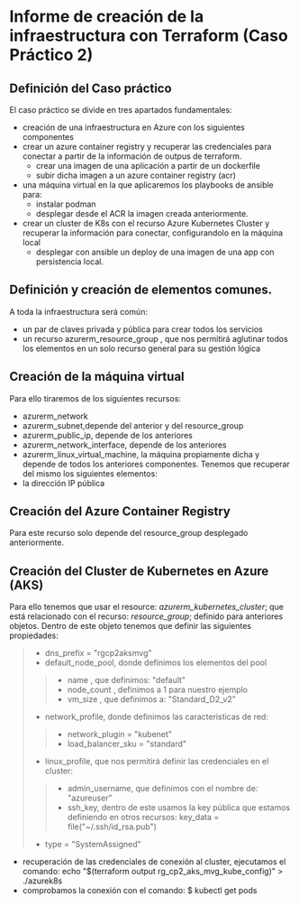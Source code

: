 # Informe de creación de la infraestructura con Terraform (Caso Práctico 2)
## Definición del Caso práctico
El caso práctico se divide en tres apartados fundamentales:
- creación de una infraestructura en Azure con los siguientes componentes
 - crear un azure container registry y recuperar las credenciales para conectar a partir de la información de outpus de terraform.
   - crear una imagen de una aplicación a partir de un dockerfile
   - subir dicha imagen a un azure container registry (acr)
 - una máquina virtual en la que aplicaremos los playbooks de ansible para:
   - instalar podman
   - desplegar desde el ACR la imagen creada anteriormente. 
 - crear un cluster de K8s con el recurso Azure Kubernetes Cluster y recuperar la información para conectar, configurandolo en la máquina local
   - desplegar con ansible un deploy de una imagen de una app con persistencia local.
## Definición y creación de elementos comunes.
A toda la infraestructura será común:
- un par de claves privada y pública para crear todos los servicios
- un recurso azurerm_resource_group , que nos permitirá aglutinar todos los elementos en un solo recurso general para su gestión lógica
## Creación de la máquina virtual
Para ello tiraremos de los siguientes recursos:
- azurerm_network
- azurerm_subnet,depende del anterior y del resource_group
- azurerm_public_ip, depende de los anteriores
- azurerm_network_interface, depende de los anteriores
- azurerm_linux_virtual_machine, la máquina propiamente dicha y depende de todos los anteriores componentes.
Tenemos que recuperar del mismo los siguientes elementos:
- la dirección IP pública
## Creación del Azure Container Registry
Para este recurso solo depende del resource_group desplegado anteriormente.

## Creación del Cluster de Kubernetes en Azure (AKS)
Para ello tenemos que usar el resource: *azurerm_kubernetes_cluster*; que está relacionado con el recurso: *resource_group*; definido para anteriores objetos. Dentro de este objeto tenemos que definir las siguientes propiedades:
>- dns_prefix = "rgcp2aksmvg"
>- default_node_pool, donde definimos los elementos del pool
>> - name , que definimos: "default"
>> - node_count , definimos a 1 para nuestro ejemplo
>> - vm_size , que definimos a:  "Standard_D2_v2"
>- network_profile, donde definimos las caracteristicas de red:
>> - network_plugin = "kubenet"
>> - load_balancer_sku = "standard"
>- linux_profile, que nos permitirá definir las credenciales en el cluster:
>> - admin_username, que definimos con el nombre de: "azureuser"
>> - ssh_key, dentro de este usamos la key pública que estamos definiendo en otros recursos: key_data = file("~/.ssh/id_rsa.pub")
>- type = "SystemAssigned"
- recuperación de las credenciales de conexión al cluster, ejecutamos el comando:
    echo "$(terraform output rg_cp2_aks_mvg_kube_config)" > ./azurek8s
- comprobamos la conexión con el comando:
    $ kubectl get pods 